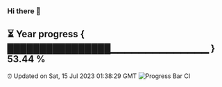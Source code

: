 ### Hi there 👋
⏳ Year progress { ████████████████▁▁▁▁▁▁▁▁▁▁▁▁▁▁ } 53.44 %
---
⏰ Updated on Sat, 15 Jul 2023 01:38:29 GMT
![Progress Bar CI](https://github.com/liununu/liununu/workflows/Progress%20Bar%20CI/badge.svg)
